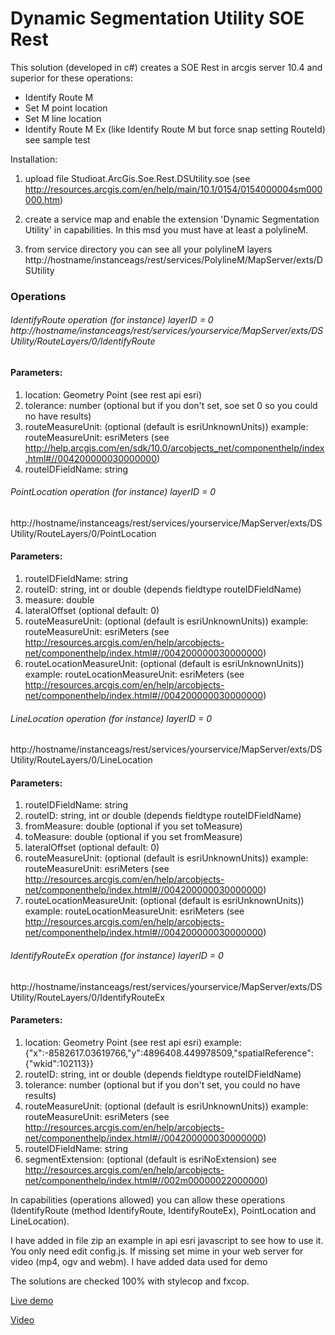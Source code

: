 ﻿# Dynamic Segmentation Utility SOE Rest


This solution (developed in c#) creates a SOE Rest in arcgis server 10.4 and superior for these operations:

- Identify Route M
- Set M point location
- Set M line location
- Identify Route M Ex (like Identify Route M but force snap setting RouteId) see sample test

Installation:
 
1. upload file Studioat.ArcGis.Soe.Rest.DSUtility.soe (see http://resources.arcgis.com/en/help/main/10.1/0154/0154000004sm000000.htm)

2. create a service map and enable the extension 'Dynamic Segmentation Utility' in capabilities. In this msd you must have at least a polylineM.

3. from service directory you can see all your polylineM layers http://hostname/instanceags/rest/services/PolylineM/MapServer/exts/DSUtility


### Operations

###### IdentifyRoute operation (for instance) layerID = 0 http://hostname/instanceags/rest/services/yourservice/MapServer/exts/DSUtility/RouteLayers/0/IdentifyRoute

#### Parameters:

1. location: Geometry Point (see rest api esri)
2. tolerance: number (optional but if you don't set, soe set 0 so you could no have results)
3. routeMeasureUnit:  (optional (default is esriUnknownUnits)) example: routeMeasureUnit: esriMeters (see http://help.arcgis.com/en/sdk/10.0/arcobjects_net/componenthelp/index.html#//004200000030000000)
4. routeIDFieldName: string


###### PointLocation operation (for instance) layerID = 0
http://hostname/instanceags/rest/services/yourservice/MapServer/exts/DSUtility/RouteLayers/0/PointLocation

#### Parameters:

1. routeIDFieldName: string
2. routeID: string, int or double (depends fieldtype routeIDFieldName)
3. measure: double
4. lateralOffset (optional default: 0)
5. routeMeasureUnit:  (optional (default is esriUnknownUnits))
example: routeMeasureUnit: esriMeters (see http://resources.arcgis.com/en/help/arcobjects-net/componenthelp/index.html#//004200000030000000)
6. routeLocationMeasureUnit:  (optional (default is esriUnknownUnits))
example: routeLocationMeasureUnit: esriMeters (see http://resources.arcgis.com/en/help/arcobjects-net/componenthelp/index.html#//004200000030000000)



###### LineLocation operation (for instance) layerID = 0
http://hostname/instanceags/rest/services/yourservice/MapServer/exts/DSUtility/RouteLayers/0/LineLocation

#### Parameters:

1. routeIDFieldName: string
2. routeID: string, int or double (depends fieldtype routeIDFieldName)
3. fromMeasure: double (optional if you set toMeasure)
4. toMeasure: double (optional if you set fromMeasure)
5. lateralOffset (optional default: 0)
6. routeMeasureUnit:  (optional (default is esriUnknownUnits))
example: routeMeasureUnit: esriMeters (see http://resources.arcgis.com/en/help/arcobjects-net/componenthelp/index.html#//004200000030000000)
7. routeLocationMeasureUnit:  (optional (default is esriUnknownUnits))
example: routeLocationMeasureUnit: esriMeters (see http://resources.arcgis.com/en/help/arcobjects-net/componenthelp/index.html#//004200000030000000)


###### IdentifyRouteEx operation (for instance) layerID = 0
http://hostname/instanceags/rest/services/yourservice/MapServer/exts/DSUtility/RouteLayers/0/IdentifyRouteEx

#### Parameters:

1. location: Geometry Point (see rest api esri)
example:
{"x":-8582617.03619766,"y":4896408.449978509,"spatialReference":{"wkid":102113}}
2. routeID: string, int or double (depends fieldtype routeIDFieldName)
3. tolerance: number (optional but if you don't set, you could no have results)
4. routeMeasureUnit:  (optional (default is esriUnknownUnits))
example: routeMeasureUnit: esriMeters (see http://resources.arcgis.com/en/help/arcobjects-net/componenthelp/index.html#//004200000030000000)
5. routeIDFieldName: string
6. segmentExtension: (optional (default is esriNoExtension) see http://resources.arcgis.com/en/help/arcobjects-net/componenthelp/index.html#//002m00000022000000)



In capabilities (operations allowed) you can allow these operations (IdentifyRoute (method IdentifyRoute, IdentifyRouteEx), PointLocation and LineLocation).

I have added in file zip an example in api esri javascript to see how to use it. You only need edit config.js. If missing set mime in your web server for video (mp4, ogv and webm).
I have added data used for demo

The solutions are checked 100% with stylecop and fxcop.


[Live demo](https://sit.sistemigis.it/Samples/DynamicSegmentation)

[Video](https://www.youtube.com/watch?v=z2SIF5sIii0)
